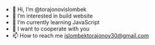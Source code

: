 - 👋 Hi, I’m @torajonovislombek
- 👀 I’m interested in build website
- 🌱 I’m currently learning JavaScript
- 💞️ I want to cooperate with you 
- 📫 How to reach me islombektorajonov30@gmail.com

<!---
torajonovislombek/torajonovislombek is a ✨ special ✨ repository because its `README.md` (this file) appears on your GitHub profile.
You can click the Preview link to take a look at your changes.
--->
